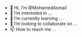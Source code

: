 - 👋 Hi, I’m @MohamedAsmail
- 👀 I’m interested in ...
- 🌱 I’m currently learning ...
- 💞️ I’m looking to collaborate on ...
- 📫 How to reach me ...

<!---
MohamedAsmail/MohamedAsmail is a ✨ special ✨ repository because its `README.md` (this file) appears on your GitHub profile.
You can click the Preview link to take a look at your changes.
--->
